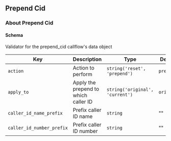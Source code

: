 ## Prepend Cid

### About Prepend Cid

#### Schema

Validator for the prepend_cid callflow's data object



Key | Description | Type | Default | Required
--- | ----------- | ---- | ------- | --------
`action` | Action to perform | `string('reset', 'prepend')` | `prepend` | `false`
`apply_to` | Apply the prepend to which caller ID | `string('original', 'current')` | `original` | `false`
`caller_id_name_prefix` | Prefix caller ID name | `string` | "" | `false`
`caller_id_number_prefix` | Prefix caller ID number | `string` | "" | `false`


